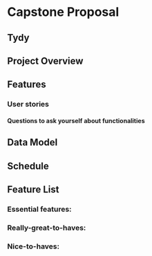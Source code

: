 
# Capstone Proposal

## Tydy

## Project Overview


## Features


### User stories


#### Questions to ask yourself about functionalities


## Data Model


## Schedule


## Feature List


### Essential features:

### Really-great-to-haves:

### Nice-to-haves:

